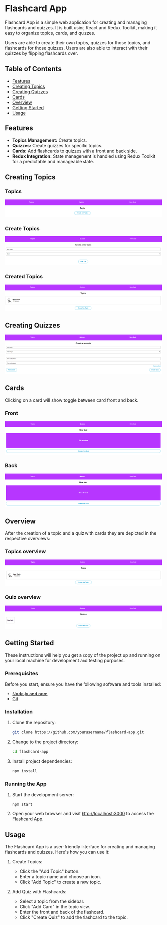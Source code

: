 # Flashcard App

Flashcard App is a simple web application for creating and managing flashcards and quizzes. It is built using React and Redux Toolkit, making it easy to organize topics, cards, and quizzes.

Users are able to create their own topics, quizzes for those topics, and flashcards for those quizzes. 
Users are also able to interact with their quizzes by flipping flashcards over.

## Table of Contents

- [Features](#features)
- [Creating Topics](#creating-topics)
- [Creating Quizzes](#creating-quizzes)
- [Cards](#cards)
- [Overview](#overview)
- [Getting Started](#getting-started)
- [Usage](#usage)

## Features

- **Topics Management:** Create topics.
- **Quizzes:** Create quizzes for specific topics.
- **Cards:** Add flashcards to quizzes with a front and back side.
- **Redux Integration:** State management is handled using Redux Toolkit for a predictable and manageable state.

## Creating Topics
### Topics
![topics](./topics.png)
### Create Topics
![create-topics](./create-topics.png)
### Created Topics
![created-topics](./created-topics.png)

## Creating Quizzes
![create-quiz](./create-quiz.png)

## Cards
Clicking on a card will show toggle between card front and back.
### Front
![quiz-front](./quiz-front.png)
### Back
![quiz-back](./quiz-back.png)

## Overview
After the creation of a topic and a quiz with cards they are depicted in the respective overviews:
### Topics overview
![topics-overview](./topics-overview.png)
### Quiz overview
![quiz-overview](./quiz-overview.png)


## Getting Started

These instructions will help you get a copy of the project up and running on your local machine for development and testing purposes.

### Prerequisites

Before you start, ensure you have the following software and tools installed:

- [Node.js and npm](https://nodejs.org/)
- [Git](https://git-scm.com/)

### Installation

1. Clone the repository:

   ```bash
   git clone https://github.com/yourusername/flashcard-app.git
   ```

2. Change to the project directory:

   ```bash
   cd flashcard-app
   ```

3. Install project dependencies:

   ```bash
   npm install
   ```

### Running the App

1. Start the development server:

   ```bash
   npm start
   ```

2. Open your web browser and visit [http://localhost:3000](http://localhost:3000) to access the Flashcard App.

## Usage

The Flashcard App is a user-friendly interface for creating and managing flashcards and quizzes. Here's how you can use it:

1. Create Topics:
   - Click the "Add Topic" button.
   - Enter a topic name and choose an icon.
   - Click "Add Topic" to create a new topic.

2. Add Quiz with Flashcards:
   - Select a topic from the sidebar.
   - Click "Add Card" in the topic view.
   - Enter the front and back of the flashcard.
   - Click "Create Quiz" to add the flashcard to the topic.


